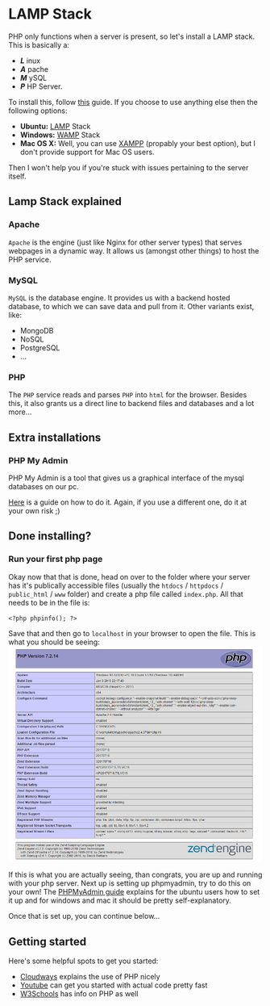 # LAMP Stack
PHP only functions when a server is present, so let's install a LAMP stack.
This is basically a:
- ***L*** inux 
- ***A*** pache 
- ***M*** ySQL 
- ***P*** HP Server.

To install this, follow [this](https://www.digitalocean.com/community/tutorials/how-to-install-linux-apache-mysql-php-lamp-stack-ubuntu-18-04) guide. 
If you choose to use anything else then the following options:
- **Ubuntu:** [LAMP](https://www.digitalocean.com/community/tutorials/how-to-install-linux-apache-mysql-php-lamp-stack-ubuntu-18-04) Stack
- **Windows:** [WAMP](http://www.wampserver.com/en/) Stack
- **Mac OS X:** Well, you can use [XAMPP](https://www.apachefriends.org/index.html) (propably your best option), but I don't provide support for Mac OS users.

Then I won't help you if you're stuck with issues pertaining to the server itself.

## Lamp Stack explained
### Apache
`Apache` is the engine (just like Nginx for other server types) that serves webpages in a dynamic way.
It allows us (amongst other things) to host the PHP service. 

### MySQL
`MySQL` is the database engine. It provides us with a backend hosted database, to which we can save data and pull from it.
Other variants exist, like:
- MongoDB
- NoSQL
- PostgreSQL
- ... 

### PHP
The `PHP` service reads and parses `PHP` into `html` for the browser.
Besides this, it also grants us a direct line to backend files and databases and a lot more...

## Extra installations
### PHP My Admin
PHP My Admin is a tool that gives us a graphical interface of the mysql databases on our pc.

[Here](https://www.digitalocean.com/community/tutorials/how-to-install-and-secure-phpmyadmin-on-ubuntu-18-04) is a guide on how to do it.
Again, if you use a different one, do it at your own risk ;)

## Done installing?
### Run your first php page

Okay now that that is done, head on over to the folder where your server has it's publically accessible files (usually the  `htdocs` / `httpdocs` / `public_html` / `www` folder) 
and create a php file called `index.php`.
All that needs to be in the file is:
`````
<?php phpinfo(); ?>
`````

Save that and then go to `localhost` in your browser to open the file.
This is what you should be seeing:
![php info example](./resources/phpinfo.png)

If this is what you are actually seeing, than congrats, you are up and running with your php server.
Next up is setting up phpmyadmin, try to do this on your own!
The [PHPMyAdmin guide](https://www.digitalocean.com/community/tutorials/how-to-install-and-secure-phpmyadmin-on-ubuntu-18-04) explains for the ubuntu users how to set it up and for windows and mac it should be pretty self-explanatory.

Once that is set up, you can continue below...


## Getting started

Here's some helpful spots to get you started:
- [Cloudways](https://www.cloudways.com/blog/how-to-start-php-programming/) explains the use of PHP nicely
- [Youtube](https://www.youtube.com/watch?v=ZdP0KM49IVk) can get you started with actual code pretty fast
- [W3Schools](https://www.w3schools.com/php/) has info on PHP as well

